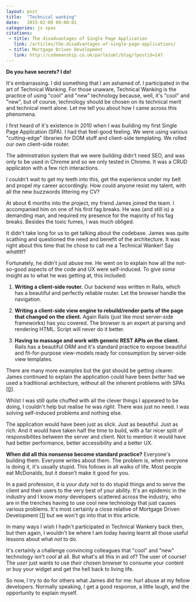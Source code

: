 ```yaml
---
layout: post
title:  "Technical wanking"
date:   2015-02-09 09:00:01
categories: js spas
citations:
 - title: The disadvantages of Single Page Application
   link: /articles/the-disadvantages-of-single-page-applications/
 - title: Mortgage Driven Development
   link: http://codemanship.co.uk/parlezuml/blog/?postid=147
---
```


**Do you have secrets? I do!**

It's embarrassing. I did something that I am ashamed of. I participated in the art of Technical Wanking. For those unaware, Technical Wanking is the practice of using "cool" and "new" technology because, well, it's "cool" and "new", but of course, technology should be chosen on its technical merit and technical merit alone. Let me tell you about how I came across this phenomena.

I first heard of it's existence in 2010 when I was building my first Single Page Application (SPA). I had that feel-good feeling. We were using various "cutting-edge" libraries for DOM stuff and client-side templating. We rolled our own client-side router.

The adminstration system that we were building didn't need SEO, and was only to be used in Chrome and so we only tested in Chrome. It was a CRUD applicaton with a few rich interactions.

I couldn't wait to get my teeth into this, get the experience under my belt and propel my career accordingly. How could anyone resist my talent, with all the new buzzwords littering my CV?

At about 6 months into the project, my friend James joined the team. I accompanied him on one of his first fag breaks. He was (and still is) a demanding man, and required my presence for the majority of his fag breaks. Besides the toxic fumes, I was much obliged.

It didn't take long for us to get talking about the codebase. James was quite scathing and questioned the need and benefit of the architecture. It was right about this time that he chose to call me a Technical Wanker! Say *whatttt*?

Fortunately, he didn't just abuse me. He went on to explain how all the not-so-good aspects of the code and UX were self-induced. To give *some* insight as to what he was getting at, this included:

1. **Writing a client-side router.** Our backend was written in Rails, which has a beautiful and perfectly reliable router. Let the browser handle the navigation.

2. **Writing a client-side view engine to rebuild/render parts of the page that changed on the client.** Again Rails (just like most server-side frameworks) has you covered. The browser is an expert at parsing and rendering HTML. Script will never do it better.

3. **Having to massage and work with generic REST APIs on the client.** Rails has a beautiful ORM and it's standard practice to expose beautiful and fit-for-purpose view-models ready for consumption by server-side view templates.

There are many more examples but the gist should be getting clearer. James continued to explain the application could have been *better* had we used a traditional architecture, without all the inherent problems with SPAs [[0](#ref0)].

Whilst I was still quite chuffed with all the clever things I appeared to be doing, I couldn't help but realise he was *right*. There was just no need. I was solving self-induced problems and nothing else.

The application would have been just as slick. Just as beautiful. Just as rich. And it would have taken half the time to build, with a far nicer split of responsibilites between the server and client. Not to mention it would have had better performance, better accessibility and a better UX.

**When did all this nonsense become standard practice?** Everyone's building them. Everyone writes about them. The problem is, when everyone is doing it, it's usually stupid. This follows in all walks of life. Most people eat McDonalds, but it doesn't make it good for you.

In a paid profession, it is your *duty* not to do stupid things and to serve the client and their users to the very best of your ability. It's an epidemic in the industry and I know *many* developers scattered across the industry, who are in the trenches having to use cool new technology that just causes various problems. It's most certainly a close relative of Mortgage Driven Development [[1](#ref1)] but we won't go into that in this article.

In many ways I wish I hadn't participated in Technical Wankery back then, but then again, I wouldn't be where I am today having learnt all those useful lessons about what *not* to do.

It's certainly a challenge convincing colleagues that "cool" and "new" technology isn't *cool* at all. But what's all this in aid of? The user of course! The *user* just wants to use *their* chosen browser to consume your content or buy your widget and get the hell back to living life.

So now, I try to do for others what James did for me: hurl abuse at my fellow developers. Normally speaking, I get a good response, a little laugh, and the opportunity to explain myself.